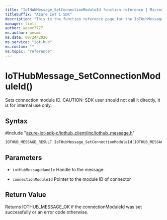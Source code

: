```yaml
---                             
title: "IoTHubMessage_SetConnectionModuleId function reference | Microsoft Docs" 
titleSuffix: "Azure IoT C SDK"            
description: "This is the function reference page for the IoTHubMessage_SetConnectionModuleId() function in the Azure IoT C SDK. This SDK is used with Azure IoT Hub and Azure IoT Hub Device Provisioning Service"            
manager: timlt                 
author: wesmc7777              
ms.author: wesmc               
ms.date: 09/24/2020                    
ms.service: "iot-hub"             
ms.custom: ""                
ms.topic: "reference"        
---                            
```


# IoTHubMessage_SetConnectionModuleId()

Sets connection module ID. CAUTION: SDK user should not call it directly, it is for internal use only.

## Syntax

\#include "[azure-iot-sdk-c/iothub_client/inc/iothub_message.h](../iothub-message-h.md)"  
```C
IOTHUB_MESSAGE_RESULT IoTHubMessage_SetConnectionModuleId(IOTHUB_MESSAGE_HANDLE  MU_C2);
```

## Parameters
* `iotHubMessageHandle` Handle to the message. 

* `connectionModuleId` Pointer to the module ID of connector

## Return Value
Returns IOTHUB_MESSAGE_OK if the connectionModuleId was set successfully or an error code otherwise.

